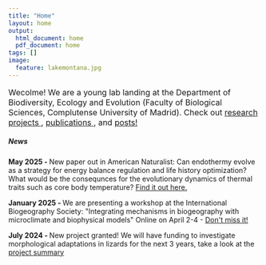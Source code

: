 ```yaml
---
title: "Home"
layout: home
output:
  html_document: home
  pdf_document: home
tags: []
image:
  feature: lakemontana.jpg
---
```


<p style="font-size:16px; "> Wecolme! We are a young lab landing at the Department of Biodiversity, Ecology and Evolution (Faculty of Biological Sciences, Complutense University of Madrid). Check out 
  <a href="https://jrubalcaba.github.io/research/"> research projects </a>,
  <a href="https://jrubalcaba.github.io/publications/"> publications </a>, and 
  <a href="https://jrubalcaba.github.io/posts/"> posts! </a> </p>

<div class="column12">
    <div class="content">
       <h5>News</h5>
<p> <b> May 2025 - </b> New paper out in American Naturalist: Can endothermy evolve as a strategy for energy balance regulation and life history optimization? What would be the consequnces for the evolutionary dynamics of thermal traits such as core body temperature? <a href="https://www.journals.uchicago.edu/doi/abs/10.1086/736225?journalCode=an"> Find it out here. </a> </p>
<p> <b> January 2025 - </b> We are presenting a workshop at the International Biogeography Society: "Integrating mechanisms in biogeography with microclimate and biophysical models" Online on April 2-4 - <a href="https://www.biogeography.org/news/news/workshop-integrating-mechanisms-in-biogeography-with-microclimate-and-biophysical-models/">  Don't miss it! </a> </p>
<p> <b> July 2024 - </b> New project granted! We will have funding to investigate morphological adaptations in lizards for the next 3 years, take a look at the <a href="https://jrubalcaba.github.io/research/"> project summary </a> </p>
   </div>
</div>
